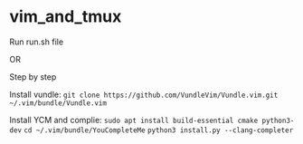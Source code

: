 # vim_and_tmux

Run run.sh file

OR

Step by step

Install vundle:
`git clone https://github.com/VundleVim/Vundle.vim.git ~/.vim/bundle/Vundle.vim`

Install YCM and complie:
`sudo apt install build-essential cmake python3-dev`
`cd ~/.vim/bundle/YouCompleteMe`
`python3 install.py --clang-completer`

